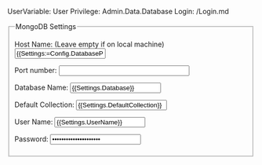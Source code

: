 ﻿UserVariable: User
Privilege: Admin.Data.Database
Login: /Login.md

<fieldset>
<legend>MongoDB Settings</legend>

<p>
<label for="HostName">Host Name:</label> (Leave empty if on local machine)  
<input id="HostName" name="HostName" type="text" value="{{Settings:=Config.DatabasePluginSettings;Settings.Host}}"/>
</p>

<p>
<label for="PortNumber">Port number:</label>  
<input id="PortNumber" name="PortNumber" type="number" min="1" max="65535" value="{{Settings.Port}}" style="width:20em"/>
</p>

<p>
<label for="DatabaseName">Database Name:</label>  
<input id="DatabaseName" name="DatabaseName" type="text" required value="{{Settings.Database}}"/>
</p>

<p>
<label for="DefaultCollection">Default Collection:</label>  
<input id="DefaultCollection" name="DefaultCollection" type="text" required value="{{Settings.DefaultCollection}}"/>
</p>

<p>
<label for="UserName">User Name:</label>  
<input id="UserName" name="UserName" type="text" value="{{Settings.UserName}}"/>
</p>

<p>
<label for="Password">Password:</label>  
<input id="Password" name="Password" type="password" value="{{Settings.Password}}"/>
</p>

</fieldset>